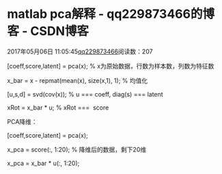 # matlab pca解释 - qq229873466的博客 - CSDN博客

2017年05月06日 11:05:45[qq229873466](https://me.csdn.net/qq229873466)阅读数：207


[coeff,score,latent] = pca(x); % x为原始数据，行数为样本数，列数为特征数

x_bar = x - repmat(mean(x), size(x,1), 1); % 均值化

[u,s,d] = svd(cov(x)); % u === coeff, diag(s) === latent

xRot = x_bar * u; % xRot ===  score

PCA降维：

[coeff,score,latent] = pca(x);

x_pca = score(:, 1:20); % 降维后的数据，剩下20维

x_pca = x_bar * u(:, 1:20);

